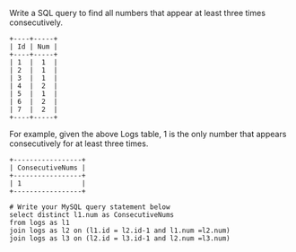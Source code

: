 Write a SQL query to find all numbers that appear at least three times consecutively.
```
+----+-----+
| Id | Num |
+----+-----+
| 1  |  1  |
| 2  |  1  |
| 3  |  1  |
| 4  |  2  |
| 5  |  1  |
| 6  |  2  |
| 7  |  2  |
+----+-----+
```
For example, given the above Logs table, 1 is the only number that appears consecutively for at least three times.
```
+-----------------+
| ConsecutiveNums |
+-----------------+
| 1               |
+-----------------+
```


```
# Write your MySQL query statement below
select distinct l1.num as ConsecutiveNums 
from logs as l1
join logs as l2 on (l1.id = l2.id-1 and l1.num =l2.num)
join logs as l3 on (l2.id = l3.id-1 and l2.num =l3.num)
```
